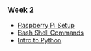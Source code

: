 ### Week 2

- [Raspberry Pi Setup](setup.md)
- [Bash Shell Commands](bash.md)
- [Intro to Python](python.md)
